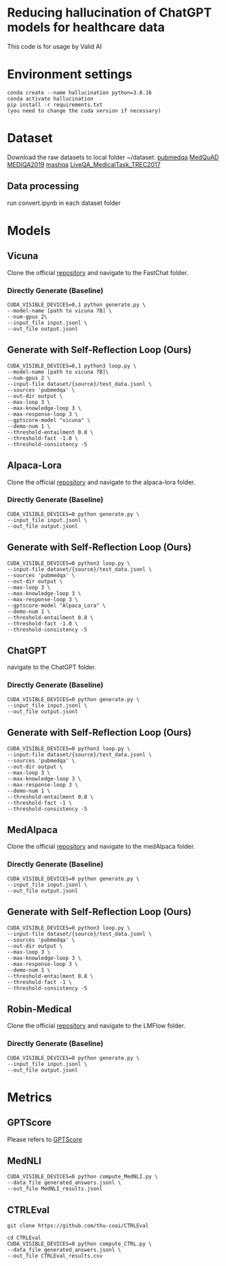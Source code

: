 # Reducing hallucination of ChatGPT models for healthcare data

This code is for usage by Valid AI 


# Environment settings
```
conda create --name hallucination python=3.8.16
conda activate hallucination
pip install -r requirements.txt
(you need to change the cuda version if necessary)
```
# Dataset
Download the raw datasets to local folder ~/dataset:
[pubmedqa](https://github.com/pubmedqa/pubmedqa) 
[MedQuAD](https://github.com/abachaa/MedQuAD) 
[MEDIQA2019](https://github.com/abachaa/MEDIQA2019/tree/master/MEDIQA_Task3_QA) 
[mashqa](https://github.com/mingzhu0527/MASHQA) 
[LiveQA_MedicalTask_TREC2017](https://github.com/abachaa/LiveQA_MedicalTask_TREC2017) 

## Data processing
run convert.ipynb in each dataset folder


# Models
## Vicuna
Clone the official [repository](https://github.com/lm-sys/FastChat) and navigate to the FastChat folder.

### Directly Generate (Baseline)
```
CUDA_VISIBLE_DEVICES=0,1 python generate.py \
--model-name [path to vicuna 7B] \
--num-gpus 2\
--input_file input.jsonl \
--out_file output.jsonl
```

## Generate with Self-Reflection Loop (Ours)

```
CUDA_VISIBLE_DEVICES=0,1 python3 loop.py \
--model-name [path to vicuna 7B]\
--num-gpus 2 \
--input-file dataset/{source}/test_data.jsonl \
--sources 'pubmedqa' \
--out-dir output \
--max-loop 3 \
--max-knowledge-loop 3 \
--max-response-loop 3 \
--gptscore-model "vicuna" \
--demo-num 1 \
--threshold-entailment 0.8 \
--threshold-fact -1.0 \
--threshold-consistency -5
```
## Alpaca-Lora
Clone the official [repository](https://github.com/tloen/alpaca-lora) and navigate to the alpaca-lora folder.

### Directly Generate (Baseline)
```
CUDA_VISIBLE_DEVICES=0 python generate.py \
--input_file input.jsonl \
--out_file output.jsonl
```

## Generate with Self-Reflection Loop (Ours)

```
CUDA_VISIBLE_DEVICES=0 python3 loop.py \
--input-file dataset/{source}/test_data.jsonl \
--sources 'pubmedqa' \
--out-dir output \
--max-loop 3 \
--max-knowledge-loop 3 \
--max-response-loop 3 \
--gptscore-model "Alpaca_Lora" \
--demo-num 1 \
--threshold-entailment 0.8 \
--threshold-fact -1.0 \
--threshold-consistency -5
```
## ChatGPT
navigate to the ChatGPT folder.

### Directly Generate (Baseline)
```
CUDA_VISIBLE_DEVICES=0 python generate.py \
--input_file input.jsonl \
--out_file output.jsonl
```

## Generate with Self-Reflection Loop (Ours)
```
CUDA_VISIBLE_DEVICES=0 python3 loop.py \
--input-file dataset/{source}/test_data.jsonl \
--sources 'pubmedqa' \
--out-dir output \
--max-loop 3 \
--max-knowledge-loop 3 \
--max-response-loop 3 \
--demo-num 1 \
--threshold-entailment 0.8 \
--threshold-fact -1 \
--threshold-consistency -5 
```

## MedAlpaca
Clone the official [repository](https://github.com/kbressem/medAlpaca) and navigate to the medAlpaca folder.
### Directly Generate (Baseline)
```
CUDA_VISIBLE_DEVICES=0 python generate.py \
--input_file input.jsonl \
--out_file output.jsonl
```

## Generate with Self-Reflection Loop (Ours)
```
CUDA_VISIBLE_DEVICES=0 python3 loop.py \
--input-file dataset/{source}/test_data.jsonl \
--sources 'pubmedqa' \
--out-dir output \
--max-loop 3 \
--max-knowledge-loop 3 \
--max-response-loop 3 \
--demo-num 1 \
--threshold-entailment 0.8 \
--threshold-fact -1 \
--threshold-consistency -5
```


## Robin-Medical
Clone the official [repository](https://github.com/OptimalScale/LMFlow) and navigate to the LMFlow folder.

### Directly Generate (Baseline)
```
CUDA_VISIBLE_DEVICES=0 python generate.py \
--input_file input.jsonl \
--out_file output.jsonl
```

# Metrics
## GPTScore
Please refers to [GPTScore](https://github.com/jinlanfu/GPTScore)


## MedNLI
```
CUDA_VISIBLE_DEVICES=0 python compute_MedNLI.py \
--data_file generated_answers.jsonl \
--out_file MedNLI_results.jsonl 
```
## CTRLEval
```
git clone https://github.com/thu-coai/CTRLEval

cd CTRLEval
CUDA_VISIBLE_DEVICES=0 python compute_CTRL.py \
--data_file generated_answers.jsonl \
--out_file CTRLEval_results.csv 
```




